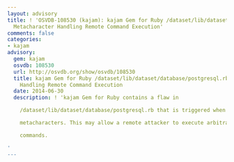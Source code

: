 ```yaml
---
layout: advisory
title: ! 'OSVDB-108530 (kajam): kajam Gem for Ruby /dataset/lib/dataset/database/postgresql.rb
  Metacharacter Handling Remote Command Execution'
comments: false
categories:
- kajam
advisory:
  gem: kajam
  osvdb: 108530
  url: http://osvdb.org/show/osvdb/108530
  title: kajam Gem for Ruby /dataset/lib/dataset/database/postgresql.rb Metacharacter
    Handling Remote Command Execution
  date: 2014-06-30
  description: ! 'kajam Gem for Ruby contains a flaw in

    /dataset/lib/dataset/database/postgresql.rb that is triggered when handling

    metacharacters. This may allow a remote attacker to execute arbitrary

    commands.

'
---
```

